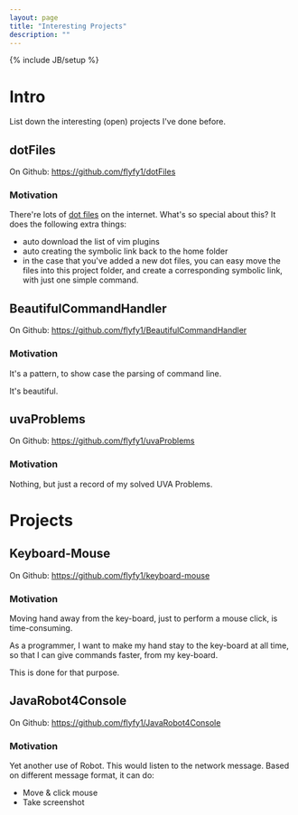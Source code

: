```yaml
---
layout: page
title: "Interesting Projects"
description: ""
---
```

{% include JB/setup %}

# Intro

List down the interesting (open) projects I've done before.

## dotFiles

On Github: <https://github.com/flyfy1/dotFiles>

### Motivation
There're lots of [dot files](https://github.com/search?q=dotfiles) on the
internet. What's so special about this? It does the following extra things:
- auto download the list of vim plugins
- auto creating the symbolic link back to the home folder
- in the case that you've added a new dot files, you can easy move the files
  into this project folder, and create a corresponding symbolic link, with just
  one simple command.


## BeautifulCommandHandler

On Github: <https://github.com/flyfy1/BeautifulCommandHandler>

### Motivation

It's a pattern, to show case the parsing of command line.

It's beautiful.


## uvaProblems

On Github: <https://github.com/flyfy1/uvaProblems>

### Motivation

Nothing, but just a record of my solved UVA Problems.


# Projects

## Keyboard-Mouse

On Github: <https://github.com/flyfy1/keyboard-mouse>

### Motivation
Moving hand away from the key-board, just to perform a mouse click, is
time-consuming.

As a programmer, I want to make my hand stay to the key-board at all time, so
that I can give commands faster, from my key-board.

This is done for that purpose.


## JavaRobot4Console

On Github: <https://github.com/flyfy1/JavaRobot4Console>

### Motivation
Yet another use of Robot. This would listen to the network message. Based on
different message format, it can do:
- Move & click mouse
- Take screenshot
